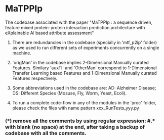# MaTPPIp
The codebase associated with the paper "MaTPPIp : a sequence driven, feature mixed protein-protein interaction prediction architecture with eXplainable AI based attribute assessment"

 1. There are redundancies in the codebase (specially in 'mtf_p2ip' folder) as we used to run different sets of experiments concurrently on a single machine.

 2. 'origMan' in the codebase implies 2-Dimensional Manually curated Features. Similary 'auxTl' and 'OtherMan' correspond to 1-Dimensional Transfer Learning based Features and 1-Dimensional Manually curated Features respectively. 

 3. Some abbreviations used in the codebase are:
AD: Alzheimer Disease; DS: Different Species (Mosuse, Fly, Worm, Yeast, Ecoli).

 4. To run a complete code-flow in any of the modules in the 'proc' folder, please check the files with name pattern  xxx_RunTests_yyy.py


### (\*) remove all the comments by using regular expression:  #.* with blank (no space) at the end, after taking a backup of codebase with all the comments. 
